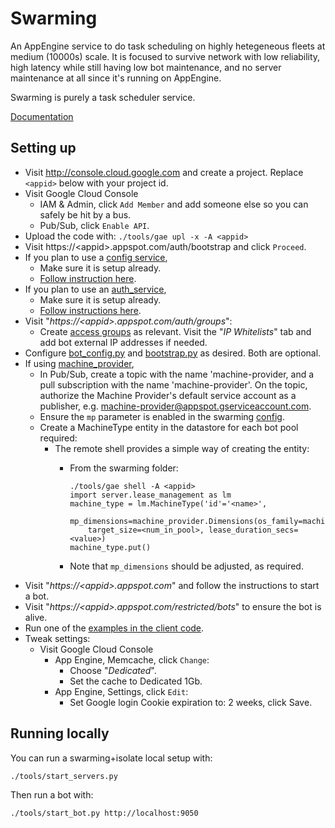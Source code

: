 # Swarming

An AppEngine service to do task scheduling on highly hetegeneous fleets at
medium (10000s) scale. It is focused to survive network with low reliability,
high latency while still having low bot maintenance, and no server maintenance
at all since it's running on AppEngine.

Swarming is purely a task scheduler service.

[Documentation](doc)


## Setting up

*   Visit http://console.cloud.google.com and create a project. Replace
    `<appid>` below with your project id.
*   Visit Google Cloud Console
    *   IAM & Admin, click `Add Member` and add someone else so you can safely
        be hit by a bus.
    *   Pub/Sub, click `Enable API`.
*   Upload the code with: `./tools/gae upl -x -A <appid>`
*   Visit https://\<appid\>.appspot.com/auth/bootstrap and click `Proceed`.
*   If you plan to use a [config service](../config_service),
    *   Make sure it is setup already.
    *   [Follow instruction
        here](../components/components/config/#linking-to-the-config-service).
*   If you plan to use an [auth_service](../auth_service),
    *   Make sure it is setup already.
    *   [Follow instructions
        here](../auth_service#linking-other-services-to-auth_service).
*   Visit "_https://\<appid\>.appspot.com/auth/groups_":
    *   Create [access groups](doc/Access-Groups.md) as relevant. Visit the
        "_IP Whitelists_" tab and add bot external IP addresses if needed.
*   Configure [bot_config.py](swarming_bot/config/bot_config.py) and
    [bootstrap.py](swarming_bot/config/bootstrap.py) as desired. Both are
    optional.
*   If using [machine_provider](../machine_provider),
    *   In Pub/Sub, create a topic with the name 'machine-provider, and a pull
        subscription with the name 'machine-provider'. On the topic, authorize
        the Machine Provider's default service account as a publisher,
        e.g. machine-provider@appspot.gserviceaccount.com.
    *   Ensure the `mp` parameter is enabled in the swarming
        [config](https://github.com/luci/luci-py/blob/master/appengine/swarming/proto/config.proto).
    *   Create a MachineType entity in the datastore for each bot pool required:
        *   The remote shell provides a simple way of creating the entity:
            *   From the swarming folder:

                ```
                ./tools/gae shell -A <appid>
                import server.lease_management as lm
                machine_type = lm.MachineType('id'='<name>',
                    mp_dimensions=machine_provider.Dimensions(os_family=machine_provider.OSFamily.LINUX,),
                    target_size=<num_in_pool>, lease_duration_secs=<value>)
                machine_type.put()
                ```

            *   Note that `mp_dimensions` should be adjusted, as required.
*   Visit "_https://\<appid\>.appspot.com_" and follow the instructions to start
    a bot.
*   Visit "_https://\<appid\>.appspot.com/restricted/bots_" to ensure the bot is
    alive.
*   Run one of the [examples in the client code](../../client/example).
*   Tweak settings:
    *   Visit Google Cloud Console
        *   App Engine, Memcache, click `Change`:
            *   Choose "_Dedicated_".
            *   Set the cache to Dedicated 1Gb.
        *   App Engine, Settings, click `Edit`:
            *   Set Google login Cookie expiration to: 2 weeks, click Save.


## Running locally

You can run a swarming+isolate local setup with:

    ./tools/start_servers.py

Then run a bot with:

    ./tools/start_bot.py http://localhost:9050
